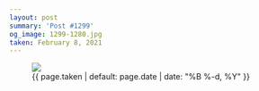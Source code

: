 ```yaml
---
layout: post
summary: 'Post #1299'
og_image: 1299-1280.jpg
taken: February 8, 2021
---
```


<figure class="post">
<img sizes="(min-width: 700px) 50vw, calc(100vw - 2rem)" src="{{ site.assets_url }}/1299-640.jpg" srcset="{{ site.assets_url }}/1299-320.jpg 320w, {{ site.assets_url }}/1299-640.jpg 640w, {{ site.assets_url }}/1299-960.jpg 960w, {{ site.assets_url }}/1299-1280.jpg 1280w"/>
<figcaption>
<time>{{ page.taken | default: page.date | date: "%B %-d, %Y" }}</time>
</figcaption>
</figure>
